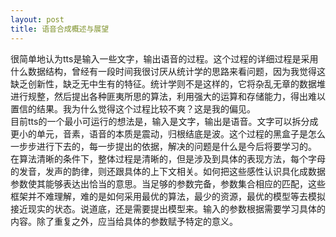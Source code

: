 ```yaml
---
layout: post
title: 语音合成概述与展望
---
```

很简单地认为tts是输入一些文字，输出语音的过程。这个过程的详细过程是采用什么数据结构，曾经有一段时间我很讨厌从统计学的思路来看问题，因为我觉得这缺乏创新性，缺乏无中生有的特征。统计学则不是这样的，它将杂乱无章的数据堆进行规整，然后提出各种匪夷所思的算法，利用强大的运算和存储能力，得出难以置信的结果。我为什么觉得这个过程比较不爽？这是我的偏见。  
目前tts的一个最小可运行的想法是，输入是文字，输出是语音。文字可以拆分成更小的单元，音素，语音的本质是震动，归根结底是波。这个过程的黑盒子是怎么一步步进行下去的，每一步提出的依据，解决的问题是什么是今后将要学习的。  
在算法清晰的条件下，整体过程是清晰的，但是涉及到具体的表现方法，每个字母的发音，发声的韵律，则还跟具体的上下文相关。如何把这些感性认识具化成数据参数使其能够表达出恰当的意思。当足够的参数完备，参数集合相应的匹配，这些框架并不难理解，难的是如何采用最优的算法，最少的资源，最优的模型等去模拟接近现实的状态。说道底，还是需要提出模型来。输入的参数根据需要学习具体的内容。除了重复之外，应当给具体的参数赋予特定的意义。

